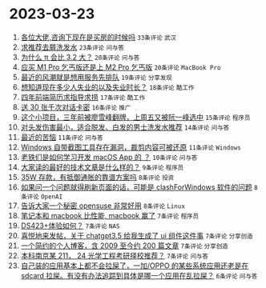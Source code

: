 # 2023-03-23

1. [各位大佬,咨询下现在是买房的时候吗](https://www.v2ex.com/t/926397) `33条评论` `武汉`
1. [求推荐去屑洗发水](https://www.v2ex.com/t/926425) `23条评论` `问与答`
1. [为什么 π 会比 3.2 大？](https://www.v2ex.com/t/926432) `20条评论` `问与答`
1. [应买 M1 Pro 乞丐版还是上 M2 Pro 乞丐版](https://www.v2ex.com/t/926422) `20条评论` `MacBook Pro`
1. [最近的风潮就是想用服务先排队](https://www.v2ex.com/t/926430) `19条评论` `分享发现`
1. [想知道现在多少人失业的以及失业时长？](https://www.v2ex.com/t/926412) `18条评论` `酷工作`
1. [四年前端简历求指导求捞](https://www.v2ex.com/t/926406) `17条评论` `酷工作`
1. [送 30 张千次对话卡密](https://www.v2ex.com/t/926423) `16条评论` `推广`
1. [这个小项目，三年前被廖雪峰翻牌，上周五又被阮一峰选中](https://www.v2ex.com/t/926402) `15条评论` `程序员`
1. [对头发伤害最小，适合脱发、白发的男士洗发水推荐](https://www.v2ex.com/t/926408) `14条评论` `问与答`
1. [最近的苦恼](https://www.v2ex.com/t/926438) `11条评论` `问与答`
1. [Windows 自带截图工具存在漏洞，裁剪内容可被还原](https://www.v2ex.com/t/926407) `11条评论` `Windows`
1. [老铁们是如何学习开发 macOS App 的 ？](https://www.v2ex.com/t/926396) `10条评论` `问与答`
1. [大家读的最好的技术文章是什么样的？](https://www.v2ex.com/t/926400) `9条评论` `程序员`
1. [35W 存款，有抵御通胀的靠谱方案吗](https://www.v2ex.com/t/926437) `8条评论` `投资`
1. [如果问一个问题就得刷新页面的话，可能是 clashForWindows 软件的问题](https://www.v2ex.com/t/926415) `8条评论` `OpenAI`
1. [告诉大家一个秘密 opensuse 非常好用](https://www.v2ex.com/t/926413) `8条评论` `Linux`
1. [笔记本和 macbook 比性能, macbook 赢了](https://www.v2ex.com/t/926447) `7条评论` `程序员`
1. [DS423+体验如何？](https://www.v2ex.com/t/926419) `7条评论` `NAS`
1. [喜悦地来发帖，关于 chatgpt3.5 给我生成了 ui 组件这件事](https://www.v2ex.com/t/926416) `7条评论` `分享创造`
1. [一个简约的个人博客，含 2009 至今约 200 篇文章](https://www.v2ex.com/t/926401) `7条评论` `分享创造`
1. [本科南京某 211， 24 光学工程考研择校推荐？](https://www.v2ex.com/t/926395) `7条评论` `问与答`
1. [自己装的应用基本上都不会拉屎了，一加/OPPO 的某些系统应用还老是在 sdcard 拉屎。有没有办法追踪到具体是哪一个应用在乱拉屎？](https://www.v2ex.com/t/926394) `6条评论` `问与答`
